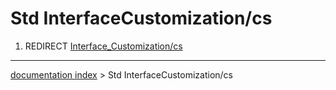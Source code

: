 # Std InterfaceCustomization/cs
1.  REDIRECT [Interface\_Customization/cs](Interface_Customization/cs.md)

---
[documentation index](../README.md) > Std InterfaceCustomization/cs
